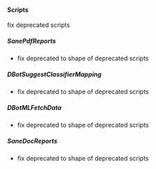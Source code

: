 
#### Scripts
fix deprecated scripts 
##### SanePdfReports
- fix deprecated to shape of deprecated scripts
##### DBotSuggestClassifierMapping
- fix deprecated to shape of deprecated scripts
##### DBotMLFetchData
- fix deprecated to shape of deprecated scripts
##### SaneDocReports
- fix deprecated to shape of deprecated scripts
